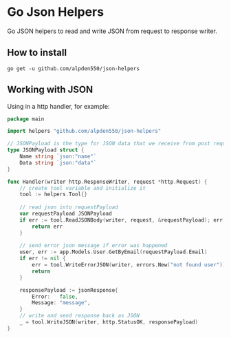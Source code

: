 # Go Json Helpers

Go JSON helpers to read and write JSON  from request to response writer.


## How to install

```
go get -u github.com/alpden550/json-helpers
```

## Working with JSON

Using in a http handler, for example:

```go
package main

import helpers "github.com/alpden550/json-helpers"

// JSONPayload is the type for JSON data that we receive from post request
type JSONPayload struct {
	Name string `json:"name"`
	Data string `json:"data"`
}

func Handler(writer http.ResponseWriter, request *http.Request) {
	// create tool variable and initialize it
	tool := helpers.Tool{}
	
	// read json into requestPayload
	var requestPayload JSONPayload
	if err := tool.ReadJSONBody(writer, request, &requestPayload); err != nil {
		return err
	}
	
	// send error json message if error was happened
	user, err := app.Models.User.GetByEmail(requestPayload.Email)
	if err != nil {
		err = tool.WriteErrorJSON(writer, errors.New("not found user"))
		return
	}

	responsePayload := jsonResponse{
		Error:   false,
		Message: "message",
	}
	// write and send response back as JSON 	
	_ = tool.WriteJSON(writer, http.StatusOK, responsePayload)
}
```
